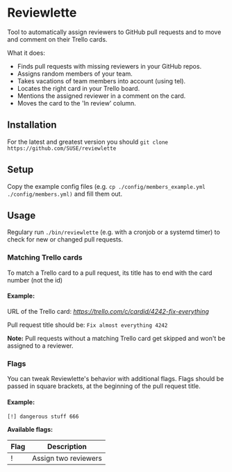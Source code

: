# Reviewlette
Tool to automatically assign reviewers to GitHub pull requests and to move and comment on their Trello cards.

What it does:

- Finds pull requests with missing reviewers in your GitHub repos.
- Assigns random members of your team.
- Takes vacations of team members into account (using tel).
- Locates the right card in your Trello board.
- Mentions the assigned reviewer in a comment on the card.
- Moves the card to the 'In review' column.

## Installation
For the latest and greatest version you should `git clone https://github.com/SUSE/reviewlette`

## Setup
Copy the example config files (e.g. `cp ./config/members_example.yml ./config/members.yml)` and fill them out.

## Usage
Regulary run `./bin/reviewlette` (e.g. with a cronjob or a systemd timer) to check for new or changed pull requests.

### Matching Trello cards
To match a Trello card to a pull request, its title has to end with the card number (not the id)

#### Example:

URL of the Trello card: _https://trello.com/c/cardid/4242-fix-everything_

Pull request title should be: `Fix almost everything 4242`

__Note:__ Pull requests without a matching Trello card get skipped and won't be assigned to a reviewer.

### Flags
You can tweak Reviewlette's behavior with additional flags. Flags should be passed in square brackets, at the beginning of the pull request title.

#### Example:
`[!] dangerous stuff 666`

__Available flags:__

| Flag    | Description          |
|---------|----------------------|
|    !    | Assign two reviewers |

